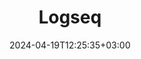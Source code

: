 ---
date: "2024-04-19T12:25:35+03:00"
description: |
  - highlighter and journaling tool
id: mo6rnljp8yhxreeq6x4j3tj
publish: true
tags:
- source/app
title: Logseq
updated: 1714121309335
---